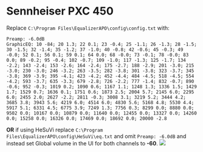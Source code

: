 # Sennheiser PXC 450
Replace `C:\Program Files\EqualizerAPO\config\config.txt` with:
```
Preamp: -6.0dB
GraphicEQ: 10 -84; 20 1.3; 22 0.1; 23 -0.4; 25 -1.1; 26 -1.3; 28 -1.5; 30 -1.5; 32 -1.4; 35 -1.2; 37 -1.0; 40 -0.8; 42 -0.6; 45 -0.3; 49 -0.0; 52 0.1; 56 0.1; 59 0.1; 64 0.0; 68 -0.0; 73 -0.1; 78 -0.0; 83 0.0; 89 -0.2; 95 -0.4; 102 -0.7; 109 -1.0; 117 -1.3; 125 -1.7; 134 -2.2; 143 -2.4; 153 -2.6; 164 -2.4; 175 -2.7; 188 -2.9; 201 -3.0; 215 -3.0; 230 -3.0; 246 -3.2; 263 -3.5; 282 -3.8; 301 -3.8; 323 -3.7; 345 -3.8; 369 -3.9; 395 -4.1; 423 -4.2; 452 -4.4; 484 -4.5; 518 -4.5; 554 -4.2; 593 -3.7; 635 -3.3; 679 -2.8; 726 -2.2; 777 -1.4; 832 -0.7; 890 -0.6; 952 -0.3; 1019 0.2; 1090 0.6; 1167 1.1; 1248 1.3; 1336 1.5; 1429 1.7; 1529 0.7; 1636 0.1; 1751 0.6; 1873 2.5; 2004 5.7; 2145 6.0; 2295 6.0; 2455 2.0; 2627 -2.2; 2811 -0.3; 3008 3.1; 3219 5.2; 3444 4.2; 3685 3.8; 3943 5.6; 4219 6.0; 4514 6.0; 4830 5.6; 5168 4.8; 5530 4.4; 5917 5.1; 6331 4.5; 6775 3.9; 7249 1.3; 7756 0.3; 8299 0.0; 8880 0.0; 9502 0.0; 10167 0.0; 10879 0.0; 11640 0.0; 12455 0.0; 13327 0.0; 14260 0.0; 15258 0.0; 16326 0.0; 17469 0.0; 18692 0.0; 20000 -2.8
```
**OR** if using HeSuVi replace `C:\Program Files\EqualizerAPO\config\HeSuVi\eq.txt` and omit `Preamp: -6.0dB` and instead set Global volume in the UI for both channels to **-60**.
![](https://raw.githubusercontent.com/jaakkopasanen/AutoEq/master/results/SBAF-Serious/headphoncecom/onear/Sennheiser%20PXC%20450/Sennheiser%20PXC%20450.png)